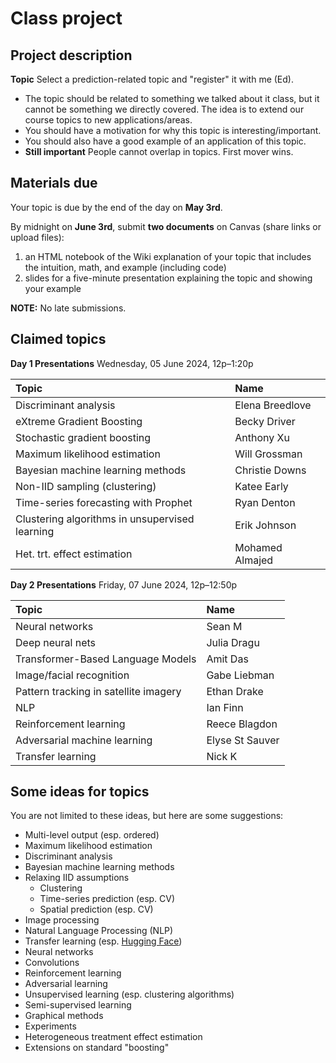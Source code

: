# Class project

## Project description

<!-- **Group** Create a two-person group. (You can work alone if you want, but the expectations will be the same as for a two-person group.) -->

**Topic** Select a prediction-related topic and "register" it with me (Ed).

- The topic should be related to something we talked about it class, but it cannot be something we directly covered. The idea is to extend our course topics to new applications/areas.
- You should have a motivation for why this topic is interesting/important.
- You should also have a good example of an application of this topic.
- **Still important** People cannot overlap in topics. First mover wins.

## Materials due

Your topic is due by the end of the day on **May 3rd**.

By midnight on **June 3rd**, submit **two documents** on Canvas (share links or upload files):

1. an HTML notebook of the Wiki explanation of your topic that includes the intuition, math, and example (including code)
1. slides for a five-minute presentation explaining the topic and showing your example 

**NOTE:** No late submissions.

## Claimed topics

**Day 1 Presentations** Wednesday, 05 June 2024, 12p–1:20p

| Topic | Name |
|:---------|:---------|
| Discriminant analysis | Elena Breedlove |
| eXtreme Gradient Boosting | Becky Driver |
| Stochastic gradient boosting | Anthony Xu |
| Maximum likelihood estimation | Will Grossman |
| Bayesian machine learning methods | Christie Downs |
| Non-IID sampling (clustering) | Katee Early |
| Time-series forecasting with Prophet | Ryan Denton |
| Clustering algorithms in unsupervised learning | Erik Johnson |
| Het. trt. effect estimation | Mohamed Almajed |

**Day 2 Presentations** Friday, 07 June 2024, 12p–12:50p

| Topic | Name |
|:---------|:---------|
| Neural networks | Sean M |
| Deep neural nets | Julia Dragu |
| Transformer-Based Language Models | Amit Das |
| Image/facial recognition | Gabe Liebman |
| Pattern tracking in satellite imagery | Ethan Drake |
| NLP | Ian Finn |
| Reinforcement learning | Reece Blagdon |
| Adversarial machine learning | Elyse St Sauver |
| Transfer learning | Nick K |

## Some ideas for topics

You are not limited to these ideas, but here are some suggestions:

- Multi-level output (esp. ordered)
- Maximum likelihood estimation
- Discriminant analysis
- Bayesian machine learning methods
- Relaxing IID assumptions
	- Clustering
	- Time-series prediction (esp. CV)
	- Spatial prediction (esp. CV)
- Image processing
- Natural Language Processing (NLP)
- Transfer learning (esp. [Hugging Face](https://huggingface.co/))
- Neural networks
- Convolutions
- Reinforcement learning
- Adversarial learning
- Unsupervised learning (esp. clustering algorithms)
- Semi-supervised learning
- Graphical methods
- Experiments
- Heterogeneous treatment effect estimation
- Extensions on standard "boosting"